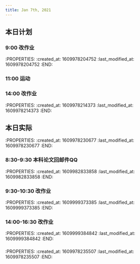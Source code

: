 ```yaml
---
title: Jan 7th, 2021
---
```


## 本日计划
### 9:00 改作业
:PROPERTIES:
:created_at: 1609978204752
:last_modified_at: 1609978204752
:END:
### 11:00 运动
### 14:00 改作业
:PROPERTIES:
:created_at: 1609978214373
:last_modified_at: 1609978214373
:END:
## 本日实际
:PROPERTIES:
:created_at: 1609978230677
:last_modified_at: 1609978230677
:END:
### 8:30-9:30 本科论文回邮件QQ
:PROPERTIES:
:created_at: 1609982833858
:last_modified_at: 1609982833858
:END:
### 9:30-10:30 改作业
:PROPERTIES:
:created_at: 1609999373385
:last_modified_at: 1609999373385
:END:
### 14:00-16:30 改作业
:PROPERTIES:
:created_at: 1609999384842
:last_modified_at: 1609999384842
:END:
###
:PROPERTIES:
:created_at: 1609978235507
:last_modified_at: 1609978235507
:END:
